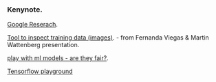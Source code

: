 ### Kenynote.  
[Google Reserach](https://research.google/teams/brain/pair/). 

[Tool to inspect training data (images)](https://pair-code.github.io/facets/). - from Fernanda Viegas & Martin Wattenberg presentation.

[play with ml models - are they fair?](https://research.google.com/bigpicture/attacking-discrimination-in-ml/). 

[Tensorflow playground](http://playground.tensorflow.org/#activation=tanh&batchSize=9&dataset=spiral&regDataset=reg-plane&learningRate=0.03&regularizationRate=0&noise=20&networkShape=5,4&seed=0.19343&showTestData=false&discretize=false&percTrainData=50&x=true&y=true&xTimesY=true&xSquared=true&ySquared=true&cosX=false&sinX=true&cosY=false&sinY=true&collectStats=false&problem=classification&initZero=false&hideText=false)

  
